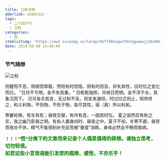 ```yaml
---
title: 立秋浮想
abbrlink: a588cb2c
tags:
  - 二十四节气
  - 立秋
categories:
  - 悟
itemlistimg: 'https://ww1.sinaimg.cn/large/8bf740e1gw1f6ntgpawajj20z60n9tbf.jpg'
date: 2019-08-08 14:48:00
---
```

### 节气随想
![立秋](https://ww1.sinaimg.cn/large/8bf740e1gw1f6ntgpawajj20z60n9tbf.jpg)

阳健而不息，阴顺而厚载，然阳有时而隐，阴有时而显，非失其性，应时位之变化而已。
"日月不亏明，金不失其重。"
日乾乾独照，月继日而明。金不浮于水，其象沉而下。
日月各合其宜，无过和不及，则宣发通彻，时过位迁则止，知终终之，和义利物，不伤物、不伤于物，各尽其性，丽（离）所以利矣。

寒暑轮换，有生有死；昼夜交替，有作有息，一因其时位。
夏之丽然后有秋之实，夜之幽乃彰昼之明。有些人置身四时、昼夜之中，夏汗不彻，冬寒不避，昼劳而夜亦不休，精气不能得到补充反而被“蚕食”消耗，身体必然会不畅而致病。



**<font color=red>！！！</font><font color=green face=微软雅黑 size=3>“悟”分类下的文章用来记录个人偶思偶得的碎想。请独立思考，切勿轻信。  
如若这些小言琐语能引发您的遐想、感悟，不亦乐乎！</font>**